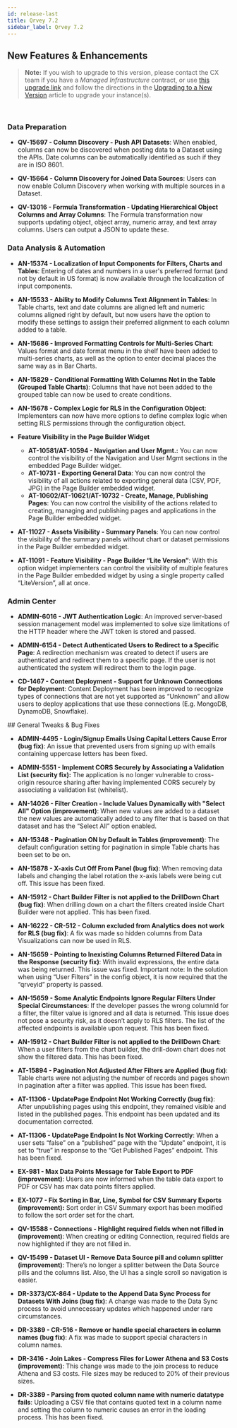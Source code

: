 ```yaml
---
id: release-last
title: Qrvey 7.2 
sidebar_label: Qrvey 7.2
---
```

<div style={{textAlign: "justify"}}>

## New Features & Enhancements

>**Note:** If you wish to upgrade to this version, please contact the CX team if you have a *Managed Infrastructure* contract, or use <a href="https://qrvey-autodeployapp.s3.amazonaws.com/autodeployappCloudformation-enterprise-7.2.json" target="_blank">this upgrade link</a> and follow the directions in the <a href="/docs/get-started/upgrading-new-version" target="_blank">Upgrading to a New Version</a> article to upgrade your instance(s).  
<br/> 

### Data Preparation

* **QV-15697 - Column Discovery - Push API Datasets**: When enabled, columns can now be discovered when posting data to a Dataset using the APIs. Date columns can be automatically identified as such if they are in ISO 8601.

* **QV-15664 - Column Discovery for Joined Data Sources**: Users can now enable Column Discovery when working with multiple sources in a Dataset. 


* **QV-13016 - Formula Transformation - Updating Hierarchical Object Columns and Array Columns**: The Formula transformation now supports updating object, object array, numeric array, and text array columns. Users can output a JSON to update these.



### Data Analysis & Automation


* **AN-15374 - Localization of Input Components for Filters, Charts and Tables**: Entering of dates and numbers in a user's preferred format (and not by default in US format) is now available through the localization of input components. 


* **AN-15533 - Ability to Modify Columns Text Alignment in Tables**: In Table charts, text and date columns are aligned left and numeric columns aligned right by default, but now users have the option to modify these settings to assign their preferred alignment to each column added to a table. 


* **AN-15686 - Improved Formatting Controls for Multi-Series Chart**: Values format and date format menu in the shelf have been added to multi-series charts, as well as the option to enter decimal places the same way as in Bar Charts. 


* **AN-15829 - Conditional Formatting With Columns Not in the Table (Grouped Table Charts)**: Columns that have not been added to the grouped table can now be used to create conditions. 


* **AN-15678 - Complex Logic for RLS in the Configuration Object**: Implementers can now have more options to define complex logic when setting RLS permissions through the configuration object.

* **Feature Visibility in the Page Builder Widget**
    * **AT-10581/AT-10594 - Navigation and User Mgmt.:** You can now control the visibility of the Navigation and User Mgmt sections in the embedded Page Builder widget.
    * **AT-10731 - Exporting General Data**: You can now control the visibility of all actions related to exporting general data (CSV, PDF, JPG) in the Page Builder embedded widget.
    * **AT-10602/AT-10621/AT-10732 - Create, Manage, Publishing Pages**: You can now control the visibility of the actions related to creating, managing and publishing pages and applications in the Page Builder embedded widget.


* **AT-11027 - Assets Visibility - Summary Panels**: You can now control the visibility of the summary panels without chart or dataset permissions in the Page Builder embedded widget.


* **AT-11091 - Feature Visibility - Page Builder “Lite Version”**: With this option widget implementers can control the visibility of multiple features in the Page Builder embedded widget by using a single property called “LiteVersion”, all at once.


### Admin Center

* **ADMIN-6016 - JWT Authentication Logic**: An improved server-based session management model was implemented to solve size limitations of the HTTP header where the JWT token is stored and passed. 


* **ADMIN-6154 - Detect Authenticated Users to Redirect to a Specific Page**: A redirection mechanism was created to detect if users are authenticated and redirect them to a specific page. If the user is not authenticated the system will redirect them to the login page.


* **CD-1467 - Content Deployment - Support for Unknown Connections for Deployment**: Content Deployment has been improved to recognize types of connections that are not yet supported as “Unknown” and allow users to deploy applications that use these connections (E.g. MongoDB, DynamoDB, Snowflake).
 
## General Tweaks & Bug Fixes

* **ADMIN-4495 - Login/Signup Emails Using Capital Letters Cause Error (bug fix)**: An issue that prevented users from signing up with emails containing uppercase letters has been fixed. 


* **ADMIN-5551 - Implement CORS Securely by Associating a Validation List (security fix):** The application is no longer vulnerable to cross-origin resource sharing after having implemented CORS securely by associating a validation list (whitelist).


* **AN-14026 - Filter Creation - Include Values Dynamically with "Select All" Option (improvement)**: When new values are added to a dataset the new values are automatically added to any filter that is based on that dataset and has the “Select All” option enabled. 

* **AN-15348 - Pagination ON by Default in Tables (improvement)**: The default configuration setting for pagination in simple Table charts has been set to be on.  


* **AN-15878 - X-axis Cut Off From Panel (bug fix)**: When removing data labels and changing the label rotation the x-axis labels were being cut off. This issue has been fixed. 


* **AN-15912 - Chart Builder Filter is not applied to the DrillDown Chart (bug fix)**: When drilling down on a chart the filters created inside Chart Builder were not applied. This has been fixed. 

* **AN-16222 - CR-512 - Column excluded from Analytics does not work for RLS (bug fix)**: A fix was made so hidden columns from Data Visualizations can now be used in RLS.


* **AN-15659 - Pointing to Inexisting Columns Returned Filtered Data in the Response (security fix)**: With invalid expressions, the entire data was being returned. This issue was fixed. Important note: In the solution when using “User Filters” in the config object, it is now required that the “qrveyid” property is passed.  

* **AN-15659 - Some Analytic Endpoints Ignore Regular Filters Under Special Circumstances**: If the developer passes the wrong columnId for a filter, the filter value is ignored and all data is returned. This issue does not pose a security risk, as it doesn’t apply to RLS filters. The list of the affected endpoints is available upon request. This has been fixed.

* **AN-15912 - Chart Builder Filter is not applied to the DrillDown Chart**: When a user filters from the chart builder, the drill-down chart does not show the filtered data. This has been fixed.


* **AT-15894 - Pagination Not Adjusted After Filters are Applied (bug fix)**: Table charts were not adjusting the number of records and pages shown in pagination after a filter was applied. This issue has been fixed. 


* **AT-11306 - UpdatePage Endpoint Not Working Correctly (bug fix)**: After unpublishing pages using this endpoint, they remained visible and listed in the published pages. This endpoint has been updated and its documentation corrected.

* **AT-11306 - UpdatePage Endpoint Is Not Working Correctly**: When a user sets “false” on a “published” page with the “Update” endpoint, it is set to “true” in response to the “Get Published Pages” endpoint. This has been fixed.

* **EX-981 - Max Data Points Message for Table Export to PDF (improvement)**: Users are now informed when the table data export to PDF or CSV has max data points filters applied.


* **EX-1077 - Fix Sorting in Bar, Line, Symbol for CSV Summary Exports (improvement):** Sort order in CSV Summary export has been modified to follow the sort order set for the chart.


* **QV-15588 - Connections - Highlight required fields when not filled in (improvement)**: When creating or editing Connection, required fields are now highlighted if they are not filled in.

* **QV-15499 - Dataset UI - Remove Data Source pill and column splitter (improvement)**: There’s no longer a splitter between the Data Source pills and the columns list. Also, the UI has a single scroll so navigation is easier.

* **DR-3373/CX-864 - Update to the Append Data Sync Process for Datasets With Joins (bug fix)**: A change was made to the Data Sync process to avoid unnecessary updates which happened under rare circumstances.

* **DR-3389 - CR-516 - Remove or handle special characters in column names (bug fix)**: A fix was made to support special characters in column names.

* **DR-3416 - Join Lakes - Compress Files for Lower Athena and S3 Costs (improvement)**: This change was made to the join process to reduce Athena and S3 costs. File sizes may be reduced to 20% of their previous sizes.

* **DR-3389 - Parsing from quoted column name with numeric datatype fails**: Uploading a CSV file that contains quoted text in a column name and setting the column to numeric causes an error in the loading process. This has been fixed.

</div>